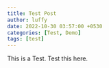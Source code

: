 ```yaml
---
title: Test Post
author: luffy
date: 2022-10-30 03:57:00 +0530
categories: [Test, Demo]
tags: [test]
---
```


This is a Test. Test this here.
